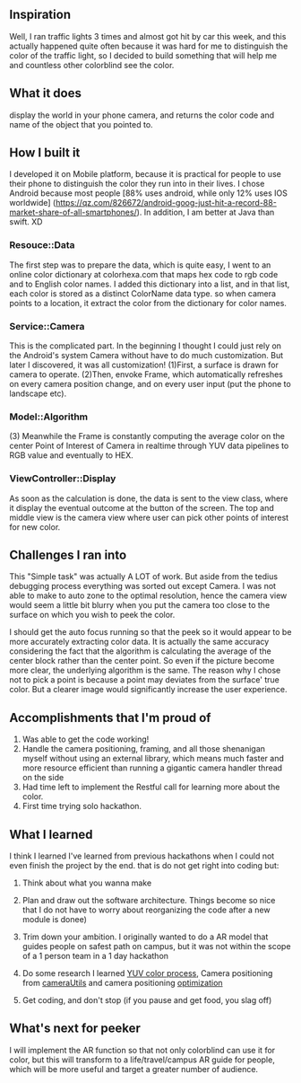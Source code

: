 ## Inspiration
Well, I ran traffic lights 3 times and almost got hit by car this week, and this actually happened quite often because it was hard for me to distinguish the color of the traffic light, so I decided to build something that will help me and countless other colorblind see the color. 

## What it does
display the world in your phone camera, and returns the color code and name of the object that you pointed to. 

## How I built it
I developed it on Mobile platform, because it is practical for people to use their phone to distinguish the color they run into in their lives. I chose Android because most people [88% uses android, while only 12% uses IOS worldwide]
 (https://qz.com/826672/android-goog-just-hit-a-record-88-market-share-of-all-smartphones/). In addition, I am better at Java than swift. XD

### Resouce::Data 
The first step was to prepare the data, which is quite easy, I went to an online color dictionary at colorhexa.com that maps hex code to rgb code and to English color names. I added this dictionary into a list, and in that list, each color is stored as a distinct ColorName data type. so when camera points to a location, it extract the color from the dictionary for color names.

### Service::Camera
This is the complicated part. In the beginning I thought I could just rely on the Android's system Camera without have to do much customization. But later I discovered, it was all customization! 
(1)First, a surface is drawn for camera to operate. 
(2)Then, envoke Frame, which automatically refreshes on every camera position change, and on every user input (put the phone to landscape etc). 

### Model::Algorithm
(3) Meanwhile the Frame is constantly computing the average color on the center Point of Interest of Camera in realtime through YUV data pipelines to RGB value and eventually to HEX.

### ViewController::Display
As soon as the calculation is done, the data is sent to the view class, where it display the eventual outcome at the button of the screen. The top and middle view is the camera view where user can pick other points of interest for new color.
 


## Challenges I ran into
This "Simple task" was actually A LOT of work. But aside from the tedius debugging process everything was sorted out except Camera. I was not able to make to auto zone to the optimal resolution, hence the camera view would seem a little bit blurry when you put the camera too close to the surface on which you wish to peek the color.

I should get the auto focus running so that the peek so it would appear to be more accurately extracting color data. It is actually the same accuracy considering the fact that the algorithm is calculating the average of the center block rather than the center point. So even if the picture become more clear, the underlying algorithm is the same. The reason why I chose not to pick a point is because a point may deviates from the surface' true color. But a clearer image would significantly increase the user experience.


## Accomplishments that I'm proud of
1. Was able to get the code working!
2. Handle the camera positioning, framing, and all those shenanigan myself without using an external library, which means much faster and more resource efficient than running a gigantic camera handler thread on the side
3. Had time left to implement the Restful call for learning more about the color. 
4. First time trying solo hackathon. 


## What I learned
I think I learned I've learned from previous hackathons when I could not even finish the project by the end. that is do not get right into coding but: 

1. Think about what you wanna make 

2. Plan and draw out the software architecture.
Things become so nice that I do not have to worry about reorganizing the code after a new module is donee)

3. Trim down your ambition. 
I originally wanted to do a AR model that guides people on safest path on campus, but it was not within the scope of a 1 person team in a 1 day hackathon

4. Do some research 
I learned [YUV color process](http://stackoverflow.com/a/10125048), 
Camera positioning from [cameraUtils](https://github.com/ralfgehrer/AndroidCameraUtil)
and camera positioning [optimization](https://github.com/ZBar/ZBar)

5. Get coding, and don't stop (if you pause and get food, you slag off)



## What's next for peeker
I will implement the AR function so that not only colorblind can use it for color, but this will transform to a life/travel/campus AR guide for people, which will be more useful and target a greater number of audience.


